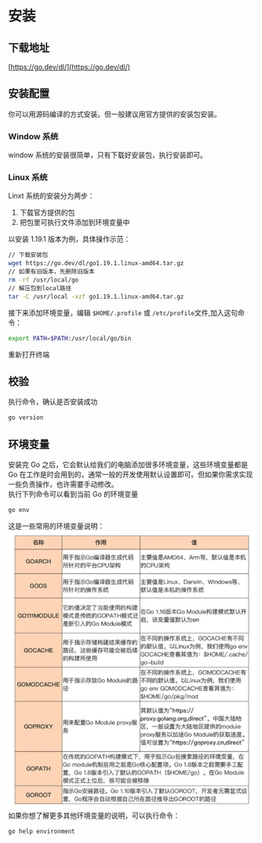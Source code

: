 # 安装

## 下载地址

[https://go.dev/dl/](https://go.dev/dl/)

## 安装配置

你可以用源码编译的方式安装。但一般建议用官方提供的安装包安装。

### Window 系统

window 系统的安装很简单，只有下载好安装包，执行安装即可。

### Linux 系统

Linxt 系统的安装分为两步：

1. 下载官方提供的包
2. 把包里可执行文件添加到环境变量中

以安装 1.19.1 版本为例，具体操作示范：

```bash
// 下载安装包
wget https://go.dev/dl/go1.19.1.linux-amd64.tar.gz
// 如果有旧版本，先删除旧版本
rm -rf /usr/local/go
// 解压包到local路径
tar -C /usr/local -xzf go1.19.1.linux-amd64.tar.gz
```

接下来添加环境变量，编辑 `$HOME/.profile` 或 `/etc/profile`文件,加入这句命令：

```bash
export PATH=$PATH:/usr/local/go/bin
```

重新打开终端

## 校验

执行命令，确认是否安装成功

```bash
go version
```

## 环境变量

安装完 Go 之后，它会默认给我们的电脑添加很多环境变量，这些环境变量都是 Go 在工作是时会用到的，通常一般的开发使用默认设置即可。但如果你需求实现一些负责操作，也许需要手动修改。  
执行下列命令可以看到当前 Go 的环境变量

```bash
go env
```

这是一些常用的环境变量说明：
![env](./images/env.png)                     
如果你想了解更多其他环境变量的说明，可以执行命令：
```
go help environment
```


